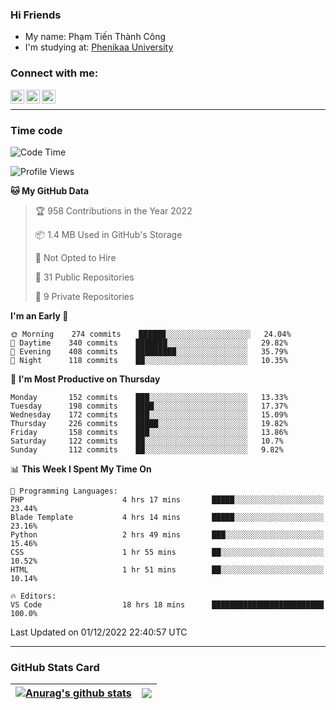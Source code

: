 ### Hi Friends

- My name: Phạm Tiến Thành Công
- I'm studying at: [Phenikaa University]


### Connect with me:
[<img align="left" alt="PhamTienThanhCong | Facebook" width="22px" src="https://upload.wikimedia.org/wikipedia/commons/thumb/1/16/Facebook-icon-1.png/640px-Facebook-icon-1.png" />][facebook]
[<img align="left" alt="PhamTienThanhCong | Zalo" width="22px" src="https://www.anphatpc.com.vn/template/anphat_2020v2/images/icon-zalo.jpg" />][zalo]
[<img align="left" alt="PhamTienThanhCong | LinkedIn" width="22px" src="https://cdn3.iconfinder.com/data/icons/inficons/512/linkedin.png" />][linkedin]

<br />

---

### Time code

<!--START_SECTION:waka-->
![Code Time](http://img.shields.io/badge/Code%20Time-779%20hrs%2022%20mins-blue)

![Profile Views](http://img.shields.io/badge/Profile%20Views-15-blue)

**🐱 My GitHub Data** 

> 🏆 958 Contributions in the Year 2022
 > 
> 📦 1.4 MB Used in GitHub's Storage 
 > 
> 🚫 Not Opted to Hire
 > 
> 📜 31 Public Repositories 
 > 
> 🔑 9 Private Repositories  
 > 
**I'm an Early 🐤** 

```text
🌞 Morning    274 commits    ██████░░░░░░░░░░░░░░░░░░░   24.04% 
🌆 Daytime    340 commits    ███████░░░░░░░░░░░░░░░░░░   29.82% 
🌃 Evening    408 commits    █████████░░░░░░░░░░░░░░░░   35.79% 
🌙 Night      118 commits    ██░░░░░░░░░░░░░░░░░░░░░░░   10.35%

```
📅 **I'm Most Productive on Thursday** 

```text
Monday       152 commits    ███░░░░░░░░░░░░░░░░░░░░░░   13.33% 
Tuesday      198 commits    ████░░░░░░░░░░░░░░░░░░░░░   17.37% 
Wednesday    172 commits    ███░░░░░░░░░░░░░░░░░░░░░░   15.09% 
Thursday     226 commits    █████░░░░░░░░░░░░░░░░░░░░   19.82% 
Friday       158 commits    ███░░░░░░░░░░░░░░░░░░░░░░   13.86% 
Saturday     122 commits    ██░░░░░░░░░░░░░░░░░░░░░░░   10.7% 
Sunday       112 commits    ██░░░░░░░░░░░░░░░░░░░░░░░   9.82%

```


📊 **This Week I Spent My Time On** 

```text
💬 Programming Languages: 
PHP                      4 hrs 17 mins       █████░░░░░░░░░░░░░░░░░░░░   23.44% 
Blade Template           4 hrs 14 mins       █████░░░░░░░░░░░░░░░░░░░░   23.16% 
Python                   2 hrs 49 mins       ███░░░░░░░░░░░░░░░░░░░░░░   15.46% 
CSS                      1 hr 55 mins        ██░░░░░░░░░░░░░░░░░░░░░░░   10.52% 
HTML                     1 hr 51 mins        ██░░░░░░░░░░░░░░░░░░░░░░░   10.14%

🔥 Editors: 
VS Code                  18 hrs 18 mins      █████████████████████████   100.0%

```


 Last Updated on 01/12/2022 22:40:57 UTC
<!--END_SECTION:waka-->

---

### GitHub Stats Card

| <a href="https://github.com/phamtienthanhcong"><img align="center" src="https://github-readme-stats.vercel.app/api?username=PhamTienThanhCong&show_icons=true&include_all_commits=true&theme=buefy&hide_border=true&theme=ocean_dark" alt="Anurag's github stats" /></a> | <a href="https://github.com/phamtienthanhcong"><img align="center" src="https://github-readme-stats.vercel.app/api/top-langs/?username=PhamTienThanhCong&layout=compact&theme=buefy&hide_border=true&theme=ocean_dark" /></a> |
| ------------- | ------------- |

[Phenikaa University]: https://phenikaa-uni.edu.vn/vi
[facebook]: https://www.facebook.com/phamtienthanhcong
[linkedin]: https://linkedin.com/in/phamtienthanhcong
[zalo]: https://zalo.me/0396396332
[tiktok]: https://www.tiktok.com/@phamtienthanhcong
[web]: https://github.com/PhamTienThanhCong/web_dev
[min project]: https://github.com/PhamTienThanhCong/Project-Of-Web
[c and cpp]: https://github.com/PhamTienThanhCong/Code_C_and_Cpro
[python]: https://github.com/PhamTienThanhCong/Python_beginer
